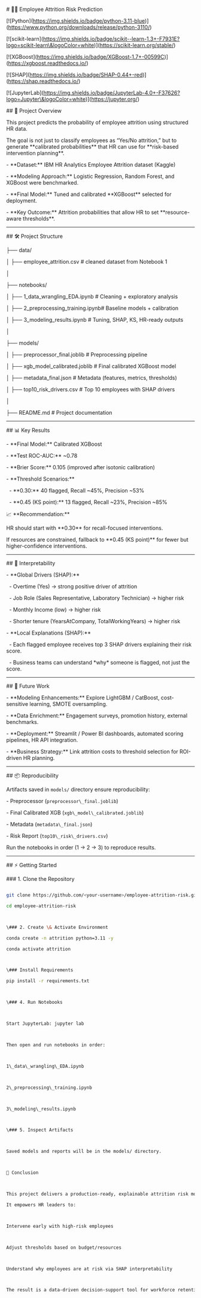 \# 🧑‍💼 Employee Attrition Risk Prediction



\[!\[Python](https://img.shields.io/badge/python-3.11-blue)] (https://www.python.org/downloads/release/python-3110/)

\[!\[scikit-learn](https://img.shields.io/badge/scikit--learn-1.3+-F7931E?logo=scikit-learn\&logoColor=white)](https://scikit-learn.org/stable/)

\[!\[XGBoost](https://img.shields.io/badge/XGBoost-1.7+-00599C)](https://xgboost.readthedocs.io/)

\[!\[SHAP](https://img.shields.io/badge/SHAP-0.44+-red)](https://shap.readthedocs.io/)

\[!\[JupyterLab](https://img.shields.io/badge/JupyterLab-4.0+-F37626?logo=Jupyter\&logoColor=white)](https://jupyter.org/)





\## 📌 Project Overview

This project predicts the probability of employee attrition using structured HR data.  

The goal is not just to classify employees as “Yes/No attrition,” but to generate \*\*calibrated probabilities\*\* that HR can use for \*\*risk-based intervention planning\*\*.



\- \*\*Dataset:\*\* IBM HR Analytics Employee Attrition dataset (Kaggle)  

\- \*\*Modeling Approach:\*\* Logistic Regression, Random Forest, and XGBoost were benchmarked.  

\- \*\*Final Model:\*\* Tuned and calibrated \*\*XGBoost\*\* selected for deployment.  

\- \*\*Key Outcome:\*\* Attrition probabilities that allow HR to set \*\*resource-aware thresholds\*\*.  



---



\## 🛠 Project Structure



├── data/

│ ├── employee\_attrition.csv # cleaned dataset from Notebook 1

│

├── notebooks/

│ ├── 1\_data\_wrangling\_EDA.ipynb # Cleaning + exploratory analysis

│ ├── 2\_preprocessing\_training.ipynb# Baseline models + calibration

│ ├── 3\_modeling\_results.ipynb # Tuning, SHAP, KS, HR-ready outputs

│

├── models/

│ ├── preprocessor\_final.joblib # Preprocessing pipeline

│ ├── xgb\_model\_calibrated.joblib # Final calibrated XGBoost model

│ ├── metadata\_final.json # Metadata (features, metrics, thresholds)

│ ├── top10\_risk\_drivers.csv # Top 10 employees with SHAP drivers

│

├── README.md # Project documentation





---



\## 📊 Key Results



\- \*\*Final Model:\*\* Calibrated XGBoost  

\- \*\*Test ROC-AUC:\*\* ~0.78  

\- \*\*Brier Score:\*\* 0.105 (improved after isotonic calibration)  

\- \*\*Threshold Scenarios:\*\*

&nbsp; - \*\*0.30:\*\* 40 flagged, Recall ~45%, Precision ~53%  

&nbsp; - \*\*0.45 (KS point):\*\* 13 flagged, Recall ~23%, Precision ~85%  



📈 \*\*Recommendation:\*\*  

HR should start with \*\*0.30\*\* for recall-focused interventions.  

If resources are constrained, fallback to \*\*0.45 (KS point)\*\* for fewer but higher-confidence interventions.  



---



\## 🔎 Interpretability

\- \*\*Global Drivers (SHAP):\*\*  

&nbsp; - Overtime (Yes) → strong positive driver of attrition  

&nbsp; - Job Role (Sales Representative, Laboratory Technician) → higher risk  

&nbsp; - Monthly Income (low) → higher risk  

&nbsp; - Shorter tenure (YearsAtCompany, TotalWorkingYears) → higher risk  



\- \*\*Local Explanations (SHAP):\*\*  

&nbsp; - Each flagged employee receives top 3 SHAP drivers explaining their risk score.  

&nbsp; - Business teams can understand \*why\* someone is flagged, not just the score.  



---



\## 🚀 Future Work

\- \*\*Modeling Enhancements:\*\* Explore LightGBM / CatBoost, cost-sensitive learning, SMOTE oversampling.  

\- \*\*Data Enrichment:\*\* Engagement surveys, promotion history, external benchmarks.  

\- \*\*Deployment:\*\* Streamlit / Power BI dashboards, automated scoring pipelines, HR API integration.  

\- \*\*Business Strategy:\*\* Link attrition costs to threshold selection for ROI-driven HR planning.  



---



\## 📦 Reproducibility

Artifacts saved in `models/` directory ensure reproducibility:  

\- Preprocessor (`preprocessor\_final.joblib`)  

\- Final Calibrated XGB (`xgb\_model\_calibrated.joblib`)  

\- Metadata (`metadata\_final.json`)  

\- Risk Report (`top10\_risk\_drivers.csv`)  



Run the notebooks in order (1 → 2 → 3) to reproduce results.  



---



\## ⚡ Getting Started



\### 1. Clone the Repository

```bash

git clone https://github.com/<your-username>/employee-attrition-risk.git

cd employee-attrition-risk



\### 2. Create \& Activate Environment

conda create -n attrition python=3.11 -y

conda activate attrition



\### Install Requirements

pip install -r requirements.txt



\### 4. Run Notebooks



Start JupyterLab: jupyter lab



Then open and run notebooks in order:



1\_data\_wrangling\_EDA.ipynb



2\_preprocessing\_training.ipynb



3\_modeling\_results.ipynb



\### 5. Inspect Artifacts



Saved models and reports will be in the models/ directory.



🎯 Conclusion



This project delivers a production-ready, explainable attrition risk model.

It empowers HR leaders to:



Intervene early with high-risk employees



Adjust thresholds based on budget/resources



Understand why employees are at risk via SHAP interpretability



The result is a data-driven decision-support tool for workforce retention and strategic HR planning.





